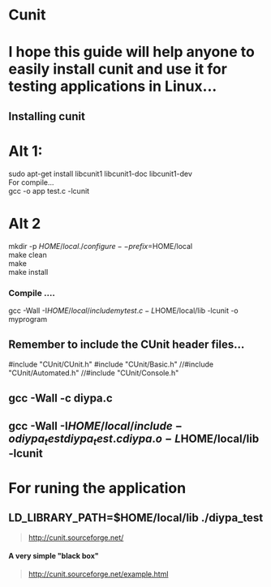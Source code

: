 # Cunit    
# I hope this guide will help anyone to easily install cunit and use it for testing applications in Linux...     
## Installing cunit     
 
 
# Alt 1:
 sudo apt-get install libcunit1 libcunit1-doc libcunit1-dev    
For compile...    
gcc  -o app test.c  -lcunit         
 
 
# Alt 2
 
mkdir -p $HOME/local    
./configure --prefix=$HOME/local    
make clean    
make    
make install         
 
 ### Compile ....     
 gcc -Wall -I$HOME/local/include mytest.c -L$HOME/local/lib -lcunit -o myprogram     


## Remember to include the CUnit header files...    
#include "CUnit/CUnit.h"
#include "CUnit/Basic.h"
//#include "CUnit/Automated.h"
//#include "CUnit/Console.h"



## gcc -Wall -c diypa.c    
## gcc -Wall -I$HOME/local/include -o diypa_test diypa_test.c diypa.o -L$HOME/local/lib -lcunit      


#  For runing the application      
## LD_LIBRARY_PATH=$HOME/local/lib ./diypa_test      


> http://cunit.sourceforge.net/    



#### A very simple "black box"     
> http://cunit.sourceforge.net/example.html     




 
